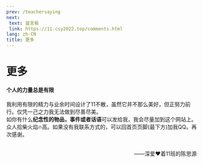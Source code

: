 ```yaml
---
prev: /teachersaying
next:
 text: 留言板
 link: https://11.csy2022.top/comments.html
lang: zh-CN
title: 更多
---
```

# 更多

#### **个人的力量总是有限**

我利用有限的精力与业余时间设计了11不散，虽然它并不那么美好，但正努力前行。仅凭一己之力我无法做到尽善尽美。<br>
如你有什么**纪念性的物品，事件或者话语**可以发给我，我会尽量加到这个网站上。众人拾柴火焰🔥高。如果没有我联系方式的，可以回首页页脚(最下方)加我QQ。再次感谢。
<br><br>

<div style="text-align: right"> ——深爱❤着11班的陈思源 </div>
